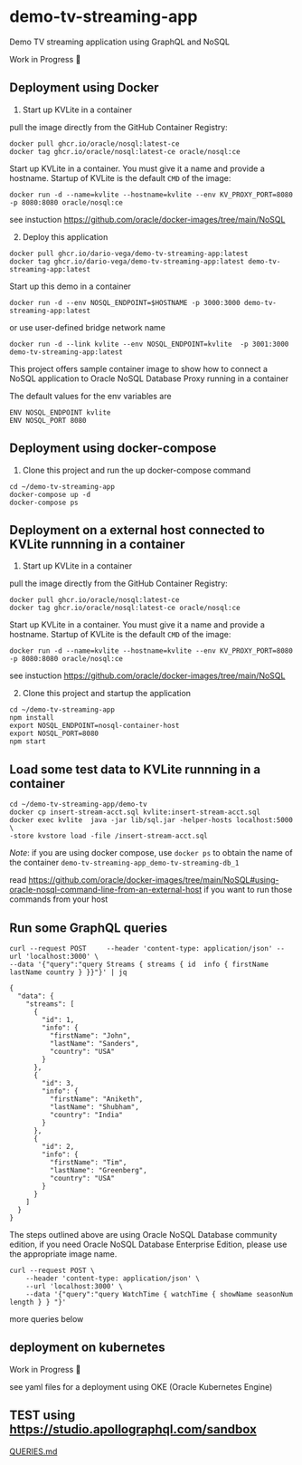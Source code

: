 # demo-tv-streaming-app
Demo TV streaming application using GraphQL and NoSQL

Work in Progress 👷

## Deployment using Docker
1. Start up KVLite in a container

pull the image directly from the GitHub Container Registry:

```shell
docker pull ghcr.io/oracle/nosql:latest-ce
docker tag ghcr.io/oracle/nosql:latest-ce oracle/nosql:ce
```

Start up KVLite in a container. You must give it a name and provide a hostname. Startup of
KVLite is the default `CMD` of the image:

```shell
docker run -d --name=kvlite --hostname=kvlite --env KV_PROXY_PORT=8080 -p 8080:8080 oracle/nosql:ce
```

see instuction https://github.com/oracle/docker-images/tree/main/NoSQL

2. Deploy this application

````shell
docker pull ghcr.io/dario-vega/demo-tv-streaming-app:latest
docker tag ghcr.io/dario-vega/demo-tv-streaming-app:latest demo-tv-streaming-app:latest
````

Start up this demo in a container 

````shell
docker run -d --env NOSQL_ENDPOINT=$HOSTNAME -p 3000:3000 demo-tv-streaming-app:latest 
````
or use user-defined bridge network name

````shell
docker run -d --link kvlite --env NOSQL_ENDPOINT=kvlite  -p 3001:3000 demo-tv-streaming-app:latest
````


This project offers sample container image to show how to connect a NoSQL application to Oracle NoSQL Database Proxy running in a container

The default values for the env variables are
````
ENV NOSQL_ENDPOINT kvlite
ENV NOSQL_PORT 8080
````

## Deployment using docker-compose

1. Clone this project and run the up docker-compose command

````shell
cd ~/demo-tv-streaming-app
docker-compose up -d
docker-compose ps
````


## Deployment on a external host connected to KVLite runnning in a container

1. Start up KVLite in a container

pull the image directly from the GitHub Container Registry:

```shell
docker pull ghcr.io/oracle/nosql:latest-ce
docker tag ghcr.io/oracle/nosql:latest-ce oracle/nosql:ce
```

Start up KVLite in a container. You must give it a name and provide a hostname. Startup of
KVLite is the default `CMD` of the image:

```shell
docker run -d --name=kvlite --hostname=kvlite --env KV_PROXY_PORT=8080 -p 8080:8080 oracle/nosql:ce
```

see instuction https://github.com/oracle/docker-images/tree/main/NoSQL

2. Clone this project and startup the application 

````shell
cd ~/demo-tv-streaming-app
npm install 
export NOSQL_ENDPOINT=nosql-container-host
export NOSQL_PORT=8080
npm start
````


## Load some test data to KVLite runnning in a container

  
````shell
cd ~/demo-tv-streaming-app/demo-tv
docker cp insert-stream-acct.sql kvlite:insert-stream-acct.sql
docker exec kvlite  java -jar lib/sql.jar -helper-hosts localhost:5000 \
-store kvstore load -file /insert-stream-acct.sql
````
*Note*: if you are using docker compose, use `docker ps` to obtain the name of the container `demo-tv-streaming-app_demo-tv-streaming-db_1` 


read  https://github.com/oracle/docker-images/tree/main/NoSQL#using-oracle-nosql-command-line-from-an-external-host 
if you want to run those commands from your host

## Run some GraphQL queries

````shell
curl --request POST     --header 'content-type: application/json' --url 'localhost:3000' \
--data '{"query":"query Streams { streams { id  info { firstName  lastName country } }}"}' | jq
````
````
{
  "data": {
    "streams": [
      {
        "id": 1,
        "info": {
          "firstName": "John",
          "lastName": "Sanders",
          "country": "USA"
        }
      },
      {
        "id": 3,
        "info": {
          "firstName": "Aniketh",
          "lastName": "Shubham",
          "country": "India"
        }
      },
      {
        "id": 2,
        "info": {
          "firstName": "Tim",
          "lastName": "Greenberg",
          "country": "USA"
        }
      }
    ]
  }
}
````

The steps outlined above are using Oracle NoSQL Database community edition, if you need Oracle NoSQL Database Enterprise Edition, 
please use the appropriate image name.


````
curl --request POST \
    --header 'content-type: application/json' \
    --url 'localhost:3000' \
    --data '{"query":"query WatchTime { watchTime { showName seasonNum length } } "}'
````

more queries below


## deployment on kubernetes 

Work in Progress 👷 

see yaml files for a deployment using OKE (Oracle Kubernetes Engine)

## TEST using https://studio.apollographql.com/sandbox 

[QUERIES.md](./QUERIES.md)
